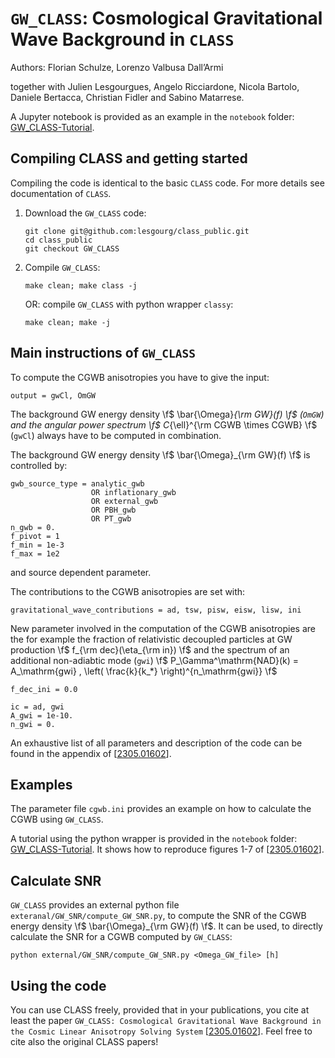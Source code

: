 `GW_CLASS`: Cosmological Gravitational Wave Background in `CLASS`
=================================================================

Authors:
Florian Schulze,
Lorenzo Valbusa Dall’Armi

together with Julien Lesgourgues, Angelo Ricciardone, Nicola Bartolo,
Daniele Bertacca, Christian Fidler and Sabino Matarrese.

A Jupyter notebook is provided as an example in the `notebook` folder:
[GW_CLASS-Tutorial](notebooks/GW_CLASS-Tutorial.ipynb).


Compiling CLASS and getting started
-----------------------------------

Compiling the code is identical to the basic `CLASS` code.
For more details see documentation of `CLASS`.

 1. Download the `GW_CLASS` code:
    ```
    git clone git@github.com:lesgourg/class_public.git
    cd class_public
    git checkout GW_CLASS
    ```
 2. Compile `GW_CLASS`:
    ```
    make clean; make class -j
    ```
    OR: compile `GW_CLASS` with python wrapper `classy`:
    ```
    make clean; make -j
    ```


Main instructions of `GW_CLASS`
-------------------------------

To compute the CGWB anisotropies you have to give the input:
```
output = gwCl, OmGW
```
The background GW energy density \f$ \bar{\Omega}_{\rm GW}(f) \f$ (`OmGW`) and the
angular power spectrum \f$ C_{\ell}^{\rm CGWB \times CGWB} \f$ (`gwCl`)
always have to be computed in combination.

The background GW energy density \f$ \bar{\Omega}_{\rm GW}(f) \f$ is controlled by:
```
gwb_source_type = analytic_gwb
                  OR inflationary_gwb
                  OR external_gwb
                  OR PBH_gwb
                  OR PT_gwb
n_gwb = 0.
f_pivot = 1
f_min = 1e-3
f_max = 1e2
```
and source dependent parameter.

The contributions to the CGWB anisotropies are set with:
```
gravitational_wave_contributions = ad, tsw, pisw, eisw, lisw, ini
```
New parameter involved in the computation of the CGWB anisotropies are the
for example the fraction of relativistic decoupled particles at GW production
\f$ f_{\rm dec}(\eta_{\rm in}) \f$ and the spectrum of an additional non-adiabtic mode (`gwi`) \f$ P_\Gamma^\mathrm{NAD}(k) = A_\mathrm{gwi} \, \left( \frac{k}{k_*} \right)^{n_\mathrm{gwi}} \f$
```
f_dec_ini = 0.0

ic = ad, gwi
A_gwi = 1e-10.
n_gwi = 0.
```

An exhaustive list of all parameters and description of the code can be found in the appendix of [[2305.01602](https://arxiv.org/abs/2305.01602)].


Examples
--------

The parameter file `cgwb.ini` provides an example on how to calculate the CGWB using `GW_CLASS`.

A tutorial using the python wrapper is provided in the `notebook` folder:
[GW_CLASS-Tutorial](notebooks/GW_CLASS-Tutorial.ipynb).
It shows how to reproduce figures 1-7 of [[2305.01602](https://arxiv.org/abs/2305.01602)].


Calculate SNR
-------------

`GW_CLASS` provides an external python file `exteranal/GW_SNR/compute_GW_SNR.py`,
to compute the SNR of the CGWB energy density \f$ \bar{\Omega}_{\rm GW}(f) \f$.
It can be used, to directly calculate the SNR for a CGWB computed by `GW_CLASS`:
```
python external/GW_SNR/compute_GW_SNR.py <Omega_GW_file> [h]
```


Using the code
--------------

You can use CLASS freely, provided that in your publications, you cite at least the paper
`GW_CLASS: Cosmological Gravitational Wave Background in the Cosmic Linear Anisotropy Solving System` [[2305.01602](https://arxiv.org/abs/2305.01602)].
Feel free to cite also the original CLASS papers!
